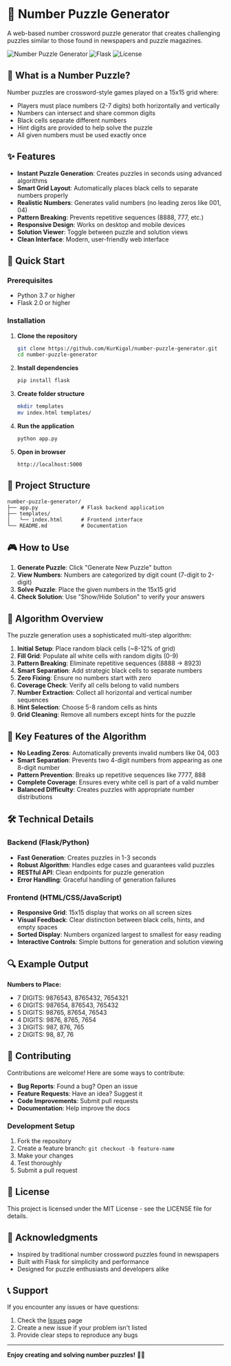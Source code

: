 # 🔢 Number Puzzle Generator

A web-based number crossword puzzle generator that creates challenging puzzles similar to those found in newspapers and puzzle magazines.

![Number Puzzle Generator](https://img.shields.io/badge/Python-3.7+-blue.svg)
![Flask](https://img.shields.io/badge/Flask-2.0+-green.svg)
![License](https://img.shields.io/badge/License-MIT-yellow.svg)

## 🎯 What is a Number Puzzle?

Number puzzles are crossword-style games played on a 15x15 grid where:
- Players must place numbers (2-7 digits) both horizontally and vertically
- Numbers can intersect and share common digits
- Black cells separate different numbers
- Hint digits are provided to help solve the puzzle
- All given numbers must be used exactly once

## ✨ Features

- **Instant Puzzle Generation**: Creates puzzles in seconds using advanced algorithms
- **Smart Grid Layout**: Automatically places black cells to separate numbers properly
- **Realistic Numbers**: Generates valid numbers (no leading zeros like 001, 04)
- **Pattern Breaking**: Prevents repetitive sequences (8888, 777, etc.)
- **Responsive Design**: Works on desktop and mobile devices
- **Solution Viewer**: Toggle between puzzle and solution views
- **Clean Interface**: Modern, user-friendly web interface

## 🚀 Quick Start

### Prerequisites

- Python 3.7 or higher
- Flask 2.0 or higher

### Installation

1. **Clone the repository**
   ```bash
   git clone https://github.com/KurKigal/number-puzzle-generator.git
   cd number-puzzle-generator
   ```

2. **Install dependencies**
   ```bash
   pip install flask
   ```

3. **Create folder structure**
   ```bash
   mkdir templates
   mv index.html templates/
   ```

4. **Run the application**
   ```bash
   python app.py
   ```

5. **Open in browser**
   ```
   http://localhost:5000
   ```

## 📁 Project Structure

```
number-puzzle-generator/
├── app.py              # Flask backend application
├── templates/
│   └── index.html      # Frontend interface
└── README.md           # Documentation
```

## 🎮 How to Use

1. **Generate Puzzle**: Click "Generate New Puzzle" button
2. **View Numbers**: Numbers are categorized by digit count (7-digit to 2-digit)
3. **Solve Puzzle**: Place the given numbers in the 15x15 grid
4. **Check Solution**: Use "Show/Hide Solution" to verify your answers

## 🔧 Algorithm Overview

The puzzle generation uses a sophisticated multi-step algorithm:

1. **Initial Setup**: Place random black cells (~8-12% of grid)
2. **Fill Grid**: Populate all white cells with random digits (0-9)
3. **Pattern Breaking**: Eliminate repetitive sequences (8888 → 8923)
4. **Smart Separation**: Add strategic black cells to separate numbers
5. **Zero Fixing**: Ensure no numbers start with zero
6. **Coverage Check**: Verify all cells belong to valid numbers
7. **Number Extraction**: Collect all horizontal and vertical number sequences
8. **Hint Selection**: Choose 5-8 random cells as hints
9. **Grid Cleaning**: Remove all numbers except hints for the puzzle

## 🎯 Key Features of the Algorithm

- **No Leading Zeros**: Automatically prevents invalid numbers like 04, 003
- **Smart Separation**: Prevents two 4-digit numbers from appearing as one 8-digit number
- **Pattern Prevention**: Breaks up repetitive sequences like 7777, 888
- **Complete Coverage**: Ensures every white cell is part of a valid number
- **Balanced Difficulty**: Creates puzzles with appropriate number distributions

## 🛠️ Technical Details

### Backend (Flask/Python)
- **Fast Generation**: Creates puzzles in 1-3 seconds
- **Robust Algorithm**: Handles edge cases and guarantees valid puzzles
- **RESTful API**: Clean endpoints for puzzle generation
- **Error Handling**: Graceful handling of generation failures

### Frontend (HTML/CSS/JavaScript)
- **Responsive Grid**: 15x15 display that works on all screen sizes
- **Visual Feedback**: Clear distinction between black cells, hints, and empty spaces
- **Sorted Display**: Numbers organized largest to smallest for easy reading
- **Interactive Controls**: Simple buttons for generation and solution viewing

## 🔍 Example Output

**Numbers to Place:**
- 7 DIGITS: 9876543, 8765432, 7654321
- 6 DIGITS: 987654, 876543, 765432
- 5 DIGITS: 98765, 87654, 76543
- 4 DIGITS: 9876, 8765, 7654
- 3 DIGITS: 987, 876, 765
- 2 DIGITS: 98, 87, 76

## 🤝 Contributing

Contributions are welcome! Here are some ways to contribute:

- **Bug Reports**: Found a bug? Open an issue
- **Feature Requests**: Have an idea? Suggest it
- **Code Improvements**: Submit pull requests
- **Documentation**: Help improve the docs

### Development Setup

1. Fork the repository
2. Create a feature branch: `git checkout -b feature-name`
3. Make your changes
4. Test thoroughly
5. Submit a pull request

## 📝 License

This project is licensed under the MIT License - see the LICENSE file for details.

## 🙏 Acknowledgments

- Inspired by traditional number crossword puzzles found in newspapers
- Built with Flask for simplicity and performance
- Designed for puzzle enthusiasts and developers alike

## 📞 Support

If you encounter any issues or have questions:

1. Check the [Issues](https://github.com/KurKigal/number-puzzle-generator/issues) page
2. Create a new issue if your problem isn't listed
3. Provide clear steps to reproduce any bugs

---

**Enjoy creating and solving number puzzles!** 🧩✨
